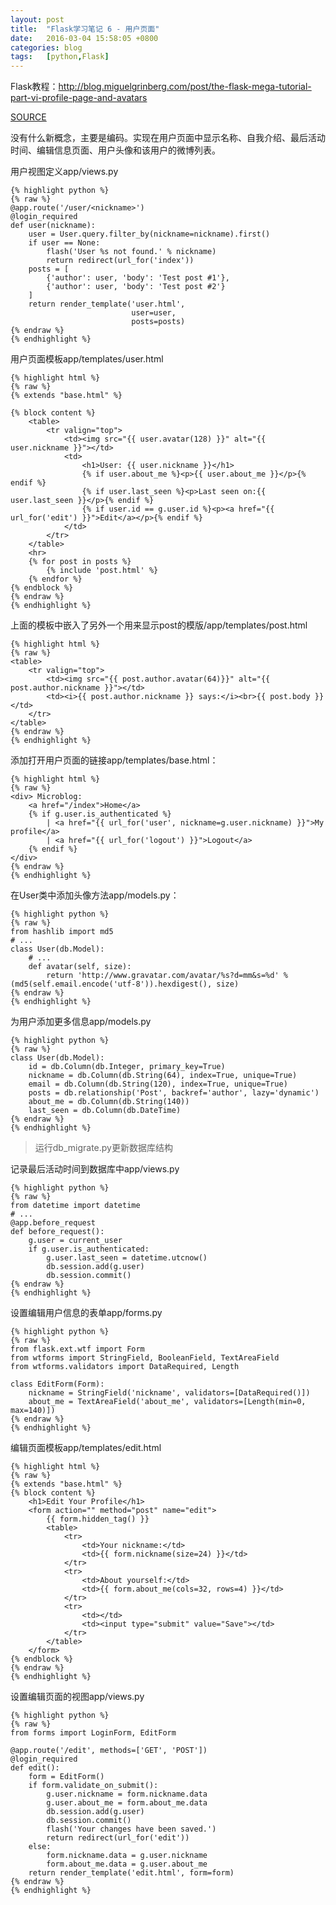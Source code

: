```yaml
---
layout: post
title:  "Flask学习笔记 6 - 用户页面"
date:   2016-03-04 15:58:05 +0800
categories: blog
tags:   [python,Flask]
---
```

Flask教程：<http://blog.miguelgrinberg.com/post/the-flask-mega-tutorial-part-vi-profile-page-and-avatars>

[SOURCE](https://github.com/snowyxx/myMicroblog)

没有什么新概念，主要是编码。实现在用户页面中显示名称、自我介绍、最后活动时间、编辑信息页面、用户头像和该用户的微博列表。

用户视图定义app/views.py

    {% highlight python %}
    {% raw %}
    @app.route('/user/<nickname>')
    @login_required
    def user(nickname):
        user = User.query.filter_by(nickname=nickname).first()
        if user == None:
            flash('User %s not found.' % nickname)
            return redirect(url_for('index'))
        posts = [
            {'author': user, 'body': 'Test post #1'},
            {'author': user, 'body': 'Test post #2'}
        ]
        return render_template('user.html',
                               user=user,
                               posts=posts)  
    {% endraw %}
    {% endhighlight %}

用户页面模板app/templates/user.html

    {% highlight html %}
    {% raw %}
    {% extends "base.html" %}
    
    {% block content %}
        <table>
            <tr valign="top">
                <td><img src="{{ user.avatar(128) }}" alt="{{ user.nickname }}"></td>
                <td>
                    <h1>User: {{ user.nickname }}</h1>
                    {% if user.about_me %}<p>{{ user.about_me }}</p>{% endif %}
                    {% if user.last_seen %}<p>Last seen on:{{ user.last_seen }}</p>{% endif %}
                    {% if user.id == g.user.id %}<p><a href="{{ url_for('edit') }}">Edit</a></p>{% endif %}
                </td>
            </tr>
        </table>
        <hr>
        {% for post in posts %}
            {% include 'post.html' %}
        {% endfor %}
    {% endblock %}
    {% endraw %}
    {% endhighlight %}

上面的模板中嵌入了另外一个用来显示post的模版/app/templates/post.html

    {% highlight html %}
    {% raw %}
    <table>
        <tr valign="top">
            <td><img src="{{ post.author.avatar(64)}}" alt="{{ post.author.nickname }}"></td>
            <td><i>{{ post.author.nickname }} says:</i><br>{{ post.body }}</td>
        </tr>
    </table>
    {% endraw %}
    {% endhighlight %}

添加打开用户页面的链接app/templates/base.html：

    {% highlight html %}
    {% raw %}
    <div> Microblog: 
        <a href="/index">Home</a>
        {% if g.user.is_authenticated %}
            | <a href="{{ url_for('user', nickname=g.user.nickname) }}">My profile</a>
            | <a href="{{ url_for('logout') }}">Logout</a>
        {% endif %}
    </div>
    {% endraw %}
    {% endhighlight %}

在User类中添加头像方法app/models.py：

    {% highlight python %}
    {% raw %}
    from hashlib import md5
    # ...
    class User(db.Model):
        # ...
        def avatar(self, size):
            return 'http://www.gravatar.com/avatar/%s?d=mm&s=%d' % (md5(self.email.encode('utf-8')).hexdigest(), size)
    {% endraw %}
    {% endhighlight %}

为用户添加更多信息app/models.py

    {% highlight python %}
    {% raw %}
    class User(db.Model):
        id = db.Column(db.Integer, primary_key=True)
        nickname = db.Column(db.String(64), index=True, unique=True)
        email = db.Column(db.String(120), index=True, unique=True)
        posts = db.relationship('Post', backref='author', lazy='dynamic')
        about_me = db.Column(db.String(140))
        last_seen = db.Column(db.DateTime)
    {% endraw %}
    {% endhighlight %}

> 运行db_migrate.py更新数据库结构

记录最后活动时间到数据库中app/views.py

    {% highlight python %}
    {% raw %}
    from datetime import datetime
    # ...
    @app.before_request
    def before_request():
        g.user = current_user
        if g.user.is_authenticated:
            g.user.last_seen = datetime.utcnow()
            db.session.add(g.user)
            db.session.commit()
    {% endraw %}
    {% endhighlight %}

设置编辑用户信息的表单app/forms.py

    {% highlight python %}
    {% raw %}
    from flask.ext.wtf import Form
    from wtforms import StringField, BooleanField, TextAreaField
    from wtforms.validators import DataRequired, Length
    
    class EditForm(Form):
        nickname = StringField('nickname', validators=[DataRequired()])
        about_me = TextAreaField('about_me', validators=[Length(min=0, max=140)])
    {% endraw %}
    {% endhighlight %}

编辑页面模板app/templates/edit.html

    {% highlight html %}
    {% raw %}
    {% extends "base.html" %}
    {% block content %}
        <h1>Edit Your Profile</h1>
        <form action="" method="post" name="edit">
            {{ form.hidden_tag() }}
            <table>
                <tr>
                    <td>Your nickname:</td>
                    <td>{{ form.nickname(size=24) }}</td>
                </tr>
                <tr>
                    <td>About yourself:</td>
                    <td>{{ form.about_me(cols=32, rows=4) }}</td>
                </tr>
                <tr>
                    <td></td>
                    <td><input type="submit" value="Save"></td>
                </tr>
            </table>
        </form>
    {% endblock %}
    {% endraw %}
    {% endhighlight %}

设置编辑页面的视图app/views.py

    {% highlight python %}
    {% raw %}
    from forms import LoginForm, EditForm
    
    @app.route('/edit', methods=['GET', 'POST'])
    @login_required
    def edit():
        form = EditForm()
        if form.validate_on_submit():
            g.user.nickname = form.nickname.data
            g.user.about_me = form.about_me.data
            db.session.add(g.user)
            db.session.commit()
            flash('Your changes have been saved.')
            return redirect(url_for('edit'))
        else:
            form.nickname.data = g.user.nickname
            form.about_me.data = g.user.about_me
        return render_template('edit.html', form=form)
    {% endraw %}
    {% endhighlight %}
